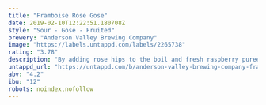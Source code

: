 ```yaml
---
title: "Framboise Rose Gose"
date: 2019-02-10T12:22:51.180708Z
style: "Sour - Gose - Fruited"
brewery: "Anderson Valley Brewing Company"
image: "https://labels.untappd.com/labels/2265738"
rating: "3.78"
description: "By adding rose hips to the boil and fresh raspberry puree at the end of fermentation, this kettle-soured beer is a mélange of flavors and aromas. With a light ruby hue, subtle raspberry fruit notes greet the nose and fall soft on the palate; tangy, hibiscus-like flavors mingle with the salty tartness of gose to create a uniquely complex and refreshing drinking experience."
untappd_url: "https://untappd.com/b/anderson-valley-brewing-company-framboise-rose-gose/2265738"
abv: "4.2"
ibu: "12"
robots: noindex,nofollow
---
```


